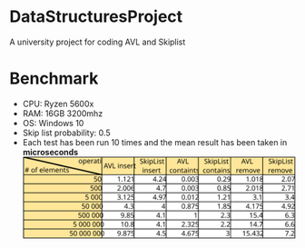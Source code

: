 # DataStructuresProject
A university project for coding AVL and Skiplist

# Benchmark
 - CPU: Ryzen 5600x
 - RAM: 16GB 3200mhz
 - OS: Windows 10
 - Skip list probability: 0.5
 - Each test has been run 10 times and the mean result has been taken in **microseconds**
![This is an image](https://github.com/zotakk4o/DataStructuresProject/blob/main/benchmark/SDP2.svg)
